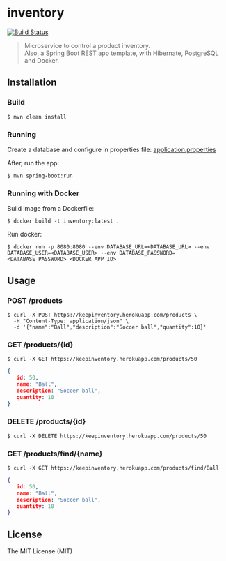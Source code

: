 # inventory

[![Build Status](https://travis-ci.org/robertoduessmann/inventory.svg?branch=master)](https://travis-ci.org/robertoduessmann/inventory)

> Microservice to control a product inventory. <br>
> Also, a Spring Boot REST app template, with Hibernate, PostgreSQL and Docker.


## Installation

### Build
```console
$ mvn clean install
```

### Running
Create a database and configure in properties file: [application.properties](https://github.com/robertoduessmann/inventory/blob/master/src/main/resources/application.properties)

After, run the app:
```console
$ mvn spring-boot:run
```

### Running with Docker

Build image from a Dockerfile:
```console
$ docker build -t inventory:latest .
```

Run docker:
```console
$ docker run -p 8080:8080 --env DATABASE_URL=<DATABASE_URL> --env DATABASE_USER=<DATABASE_USER> --env DATABASE_PASSWORD=<DATABASE_PASSWORD> <DOCKER_APP_ID>
```
## Usage

### POST /products
```console
$ curl -X POST https://keepinventory.herokuapp.com/products \
  -H "Content-Type: application/json" \
  -d '{"name":"Ball","description":"Soccer ball","quantity":10}'
```

### GET /products/{id}
```console
$ curl -X GET https://keepinventory.herokuapp.com/products/50
```
```json
{
   id: 50,
   name: "Ball",
   description: "Soccer ball",
   quantity: 10
}
```

### DELETE /products/{id}
```console
$ curl -X DELETE https://keepinventory.herokuapp.com/products/50
```

### GET /products/find/{name}
```console
$ curl -X GET https://keepinventory.herokuapp.com/products/find/Ball
```
```json
{
   id: 50,
   name: "Ball",
   description: "Soccer ball",
   quantity: 10
}
```

## License
The MIT License (MIT)